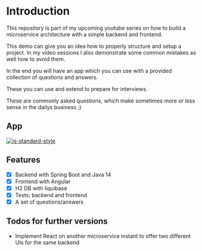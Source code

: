 # Introduction

This repository is part of my upcoming youtube series on how to build a microservice architecture with a simple backend and frontend.

This demo can give you an idea how to properly structure and setup a project. In my video sessions I also demonstrate some common mistakes as well how to avoid them.

In the end you will have an app which you can use with a provided collection of questions and answers.

These you can use and extend to prepare for interviews. 

These are commonly asked questions, which make sometimes more or less sense in the dailys business ;)
## App 

[![js-standard-style](https://img.shields.io/badge/code%20style-standard-brightgreen.svg?style=flat)]()

## Features

 * [x] Backend with Spring Boot and Java 14
 * [x] Frontend with Angular
 * [x] H2 DB with liquibase
 * [x] Tests; backend and frontend
 * [x] A set of questions/answers
 
## Todos for further versions

 - Implement React on another microservice instant to offer two different UIs for the same backend
